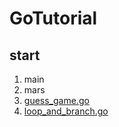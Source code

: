 # GoTutorial

## start
1. main
2. mars
3. [guess_game.go](start/guess_game.go)
4. [loop_and_branch.go](start/loop_and_branch.go)